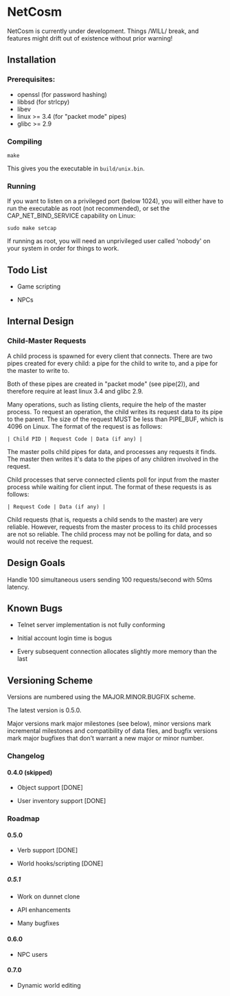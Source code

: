 NetCosm
=======

NetCosm is currently under development. Things /WILL/ break, and
features might drift out of existence without prior warning!

## Installation

### Prerequisites:

* openssl (for password hashing)
* libbsd (for strlcpy)
* libev
* linux >= 3.4 (for "packet mode" pipes)
* glibc >= 2.9

### Compiling

    make

This gives you the executable in `build/unix.bin`.

### Running

If you want to listen on a privileged port (below 1024), you will
either have to run the executable as root (not recommended), or set
the CAP_NET_BIND_SERVICE capability on Linux:

    sudo make setcap

If running as root, you will need an unprivileged user called 'nobody'
on your system in order for things to work.

## Todo List

* Game scripting

* NPCs

## Internal Design

### Child-Master Requests

A child process is spawned for every client that connects.  There are
two pipes created for every child: a pipe for the child to write to,
and a pipe for the master to write to.

Both of these pipes are created in "packet mode" (see pipe(2)), and
therefore require at least linux 3.4 and glibc 2.9.

Many operations, such as listing clients, require the help of the
master process. To request an operation, the child writes its request
data to its pipe to the parent. The size of the request MUST be less
than PIPE_BUF, which is 4096 on Linux. The format of the request is as
follows:

    | Child PID | Request Code | Data (if any) |

The master polls child pipes for data, and processes any requests it
finds. The master then writes it's data to the pipes of any children
involved in the request.

Child processes that serve connected clients poll for input from the
master process while waiting for client input. The format of these
requests is as follows:

    | Request Code | Data (if any) |

Child requests (that is, requests a child sends to the master) are
very reliable. However, requests from the master process to its child
processes are not so reliable. The child process may not be polling
for data, and so would not receive the request.

## Design Goals

Handle 100 simultaneous users sending 100 requests/second with 50ms
latency.

## Known Bugs

* Telnet server implementation is not fully conforming

* Initial account login time is bogus

* Every subsequent connection allocates slightly more memory than the
  last

## Versioning Scheme

Versions are numbered using the MAJOR.MINOR.BUGFIX scheme.

The latest version is 0.5.0.

Major versions mark major milestones (see below), minor versions mark
incremental milestones and compatibility of data files, and bugfix
versions mark major bugfixes that don't warrant a new major or minor
number.

### Changelog

#### 0.4.0 (skipped)

* Object support [DONE]

* User inventory support [DONE]

### Roadmap

#### 0.5.0

* Verb support [DONE]

* World hooks/scripting [DONE]

##### 0.5.1

* Work on dunnet clone

* API enhancements

* Many bugfixes

#### 0.6.0

* NPC users

#### 0.7.0

* Dynamic world editing
